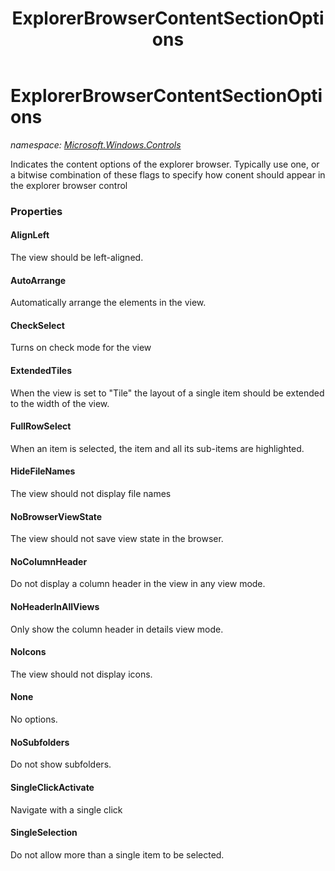 ﻿---
title: ExplorerBrowserContentSectionOptions
---

# ExplorerBrowserContentSectionOptions
_namespace: [Microsoft.Windows.Controls](N-Microsoft.Windows.Controls.html)_

Indicates the content options of the explorer browser.
 Typically use one, or a bitwise combination of these
 flags to specify how conent should appear in the
 explorer browser control



### Properties

#### AlignLeft
The view should be left-aligned.
#### AutoArrange
Automatically arrange the elements in the view.
#### CheckSelect
Turns on check mode for the view
#### ExtendedTiles
When the view is set to "Tile" the layout of a single item should be extended to the width of the view.
#### FullRowSelect
When an item is selected, the item and all its sub-items are highlighted.
#### HideFileNames
The view should not display file names
#### NoBrowserViewState
The view should not save view state in the browser.
#### NoColumnHeader
Do not display a column header in the view in any view mode.
#### NoHeaderInAllViews
Only show the column header in details view mode.
#### NoIcons
The view should not display icons.
#### None
No options.
#### NoSubfolders
Do not show subfolders.
#### SingleClickActivate
Navigate with a single click
#### SingleSelection
Do not allow more than a single item to be selected.

